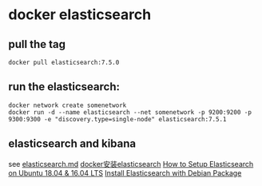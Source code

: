 # docker elasticsearch

## pull the tag

```
docker pull elasticsearch:7.5.0
```

## run the elasticsearch:

```
docker network create somenetwork
docker run -d --name elasticsearch --net somenetwork -p 9200:9200 -p 9300:9300 -e "discovery.type=single-node" elasticsearch:7.5.1
```

## elasticsearch and kibana

see [elasticsearch.md](https://github.com/jaywcjlove/docker-tutorial/blob/master/docker/elasticsearch.md)
[docker安装elasticsearch](https://juejin.im/post/5ca0d12c518825550b35be6d)
[How to Setup Elasticsearch on Ubuntu 18.04 & 16.04 LTS](https://tecadmin.net/setup-elasticsearch-on-ubuntu/)
[Install Elasticsearch with Debian Package](https://www.elastic.co/guide/en/elasticsearch/reference/current/deb.html)

